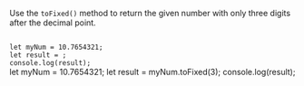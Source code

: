 Use the `toFixed()` method
to return the given number
with only three digits
after the decimal point.

<Editor lang="javascript" type="exercise">
<code>
let myNum = 10.7654321;
let result = ;
console.log(result);
</code>

<solution>
let myNum = 10.7654321;
let result = myNum.toFixed(3);
console.log(result);
</solution>
</Editor>